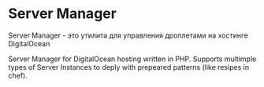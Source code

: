 # Server Manager

Server Manager - это утилита для управления дроплетами на хостинге DigitalOcean

Server Manager for DigitalOcean hosting written in PHP.
Supports multimple types of Server Instances to deply with prepeared patterns (like resipes in chef).
